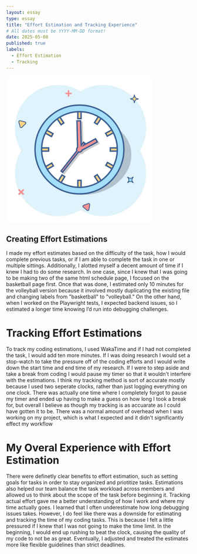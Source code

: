 ```yaml
---
layout: essay
type: essay
title: "Effort Estimation and Tracking Experience"
# All dates must be YYYY-MM-DD format!
date: 2025-05-08
published: true
labels:
  - Effort Estimation
  - Tracking
---
```


<img width="400" height="400" class="rounded float-start pe-4" src="../img/clock.jpg">

## Creating Effort Estimations 
I made my effort estimates based on the difficulty of the task, how I would complete previous tasks, or if I am able to complete the task in one or multiple sittings. Additionally, I alotted myself a decent amount of time if I knew I had to do some research. In one case, since I knew that I was going to be making two of the same html schedule page, I focused on the basketball page first. Once that was done, I estimated only 10 minutes for the volleyball version because it involved mostly duplicating the existing file and changing labels from "basketball" to "volleyball." On the other hand, when I worked on the Playwright tests, I expected backend issues, so I estimated a longer time knowing I’d run into debugging challenges.

# Tracking Effort Estimations
To track my coding estimations, I used WakaTime and if I had not completed the task, I would add ten more minutes. If I was doing research I would set a stop-watch to take the pressure off of the coding efforts and I would write down the start time and end time of my research. If I were to step aside and take a break from coding I would pause my timer so that it wouldn't interfere with the estimations. I think my tracking method is sort of accurate mostly because I used two seperate clocks, rather than just logging everything on one clock. There was actually one time where I completely forgot to pause my timer and ended up having to make a guess on how long I took a break for, but overall I believe as though my tracking is as accuarate as I could have gotten it to be. There was a normal amount of overhead when I was working on my project, which is what I expected and it didn't significantly effect my workflow  

# My Overal Experience with Effort Estimation 
There were definetly clear benefits to effort estimation, such as setting goals for tasks in order to stay organized and priotitize tasks. Estimations also helped our team balance the task workload across members and allowed us to think about the scope of the task before beginning it. Tracking actual effort gave me a better understanding of how I work and where my time actually goes. I learned that I often underestimate how long debugging issues takes. However, I do feel like there was a downside for estimating and tracking the time of my coding tasks. This is because I felt a little pressured if I knew that I was not going to make the time limit. In the beginning, I would end up rushing to beat the clock, causing the quality of my code to not be as great. Eventually, I adjusted and treated the estimates more like flexible guidelines than strict deadlines.
